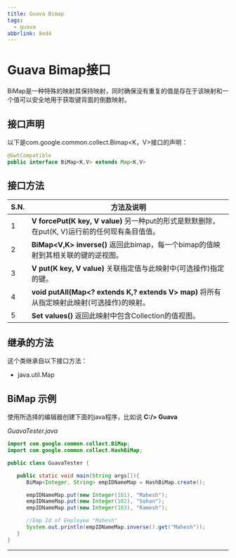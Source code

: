 ```yaml
---
title: Guava Bimap
tags:
  - guava
abbrlink: 8ed4
---
```


# Guava Bimap接口

BiMap是一种特殊的映射其保持映射，同时确保没有重复的值是存在于该映射和一个值可以安全地用于获取键背面的倒数映射。

## 接口声明

以下是com.google.common.collect.Bimap<K，V>接口的声明：

```java
@GwtCompatible
public interface BiMap<K,V> extends Map<K,V>
```

## 接口方法

| S.N. | 方法及说明                                                   |
| ---- | ------------------------------------------------------------ |
| 1    | **V forcePut(K key, V value)**  另一种put的形式是默默删除，在put(K, V)运行前的任何现有条目值值。 |
| 2    | **BiMap<V,K> inverse()**  返回此bimap，每一个bimap的值映射到其相关联的键的逆视图。 |
| 3    | **V put(K key, V value)**  关联指定值与此映射中(可选操作)指定的键。 |
| 4    | **void putAll(Map<? extends K,? extends V> map)**  将所有从指定映射此映射(可选操作)的映射。 |
| 5    | **Set<V> values()**  返回此映射中包含Collection的值视图。    |

## 继承的方法

这个类继承自以下接口方法：

- java.util.Map

## BiMap 示例

使用所选择的编辑器创建下面的java程序，比如说 **C:/> Guava**

*GuavaTester.java*

```java
import com.google.common.collect.BiMap;
import com.google.common.collect.HashBiMap;

public class GuavaTester {

   public static void main(String args[]){
      BiMap<Integer, String> empIDNameMap = HashBiMap.create();

      empIDNameMap.put(new Integer(101), "Mahesh");
      empIDNameMap.put(new Integer(102), "Sohan");
      empIDNameMap.put(new Integer(103), "Ramesh");

      //Emp Id of Employee "Mahesh"
      System.out.println(empIDNameMap.inverse().get("Mahesh"));
   }	
}
```

---
